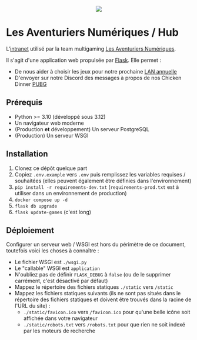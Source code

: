 <p align="center">
  <picture>
    <source media="(prefers-color-scheme: dark)" srcset="https://team-lan.org/images/logo_full_dark.png">
    <img src="https://team-lan.org/images/logo_full_light.png">
  </picture>
</p>

# Les Aventuriers Numériques / Hub

L'[intranet](https://hub.team-lan.org/) utilisé par la team multigaming [Les Aventuriers Numériques](https://team-lan.org/).

Il s'agit d'une application web propulsée par [Flask](https://flask.palletsprojects.com/en/3.0.x/). Elle permet :

  - De nous aider à choisir les jeux pour notre prochaine [LAN annuelle](https://team-lan.org/lan)
  - D'envoyer sur notre Discord des messages à propos de nos Chicken Dinner [PUBG](https://www.pubg.com/fr/main)

## Prérequis

  - Python >= 3.10 (développé sous 3.12)
  - Un navigateur web moderne
  - (Production **et** développement) Un serveur PostgreSQL
  - (Production) Un serveur WSGI

## Installation

  1. Clonez ce dépôt quelque part 
  2. Copiez `.env.example` vers `.env` puis remplissez les variables requises / souhaitées (elles peuvent également être définies dans l'environnement)
  3. `pip install -r requirements-dev.txt` (`requirements-prod.txt` est à utiliser dans un environnement de production)
  4. `docker compose up -d`
  5. `flask db upgrade`
  6. `flask update-games` (c'est long)

## Déploiement

Configurer un serveur web / WSGI est hors du périmètre de ce document, toutefois voici les choses à connaître :

  - Le fichier WSGI est `./wsgi.py`
  - Le "callable" WSGI est `application`
  - N'oubliez pas de définir `FLASK_DEBUG` à `false` (ou de le supprimer carrément, c'est désactivé par défaut)
  - Mappez le répertoire des fichiers statiques `./static` vers `/static`
  - Mappez les fichiers statiques suivants (ils ne sont pas situés dans le répertoire des fichiers statiques et doivent être trouvés dans la racine de l'URL du site) :
    - `./static/favicon.ico` vers `/favicon.ico` pour qu'une belle icône soit affichée dans votre navigateur
    - `./static/robots.txt` vers `/robots.txt` pour que rien ne soit indexé par les moteurs de recherche